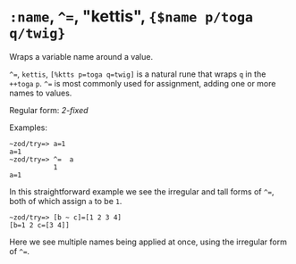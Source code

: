 # `:name`, `^=`, "kettis", `{$name p/toga q/twig}`

Wraps a variable name around a value.

`^=`, `kettis`, `[%ktts p=toga q=twig]` is a natural rune that wraps `q`
in the `++toga` `p`. `^=` is most commonly used for assignment,
adding one or more names to values.

Regular form: *2-fixed*

Examples:

    ~zod/try=> a=1
    a=1
    ~zod/try=> ^=  a
               1
    a=1

In this straightforward example we see the irregular and tall forms of
`^=`, both of which assign `a` to be `1`.

    ~zod/try=> [b ~ c]=[1 2 3 4]
    [b=1 2 c=[3 4]]

Here we see multiple names being applied at once, using the irregular
form of `^=`.
